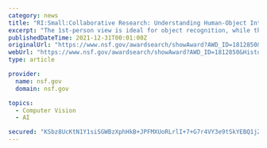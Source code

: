 ```yaml
---
category: news
title: "RI:Small:Collaborative Research: Understanding Human-Object Interactions from First-person and Third-person Videos"
excerpt: "The 1st-person view is ideal for object recognition, while the 3rd-person view is ideal for human activity recognition. Thus, this project will investigate unique solutions to challenging problems that would otherwise be difficult to overcome when ..."
publishedDateTime: 2021-12-31T00:01:00Z
originalUrl: "https://www.nsf.gov/awardsearch/showAward?AWD_ID=1812850&HistoricalAwards=false"
webUrl: "https://www.nsf.gov/awardsearch/showAward?AWD_ID=1812850&HistoricalAwards=false"
type: article

provider:
  name: nsf.gov
  domain: nsf.gov

topics:
  - Computer Vision
  - AI

secured: "KSbz8UcKtN1Y1siSGWBzXphHkB+JPFMXUoRLrlI+7+G7r4VY3e9tSkYEBQ1jZt0nKXz1U9ERGkA5302OCUe2yhTlhZljxQCmEBOVVyjQqOGn535k55dFlTEkkUEWUNYZf9bAd6H26zXD7HP8ePvsdQleh9YDUYDFMKReH1Ickf7kJarS9o4hUNZpdmKtWSnRxc04ywiv6mjXnxfQv6vrQduOjAT6C5XAk69TQzcLtVaUNTgG/h5YSHHag0ItFoam59ZfIWrtlrIgSKw2FkdRml95AAX5AOW9aosuKQKVixATDCu+bTjl04pFU7Ct/11WTlmtGE7r8lMzupIp8n8T2MT1wapBTaqo0CE0pvy7lt8=;tXpkKYfjQVimxmczGon+4g=="
---
```


